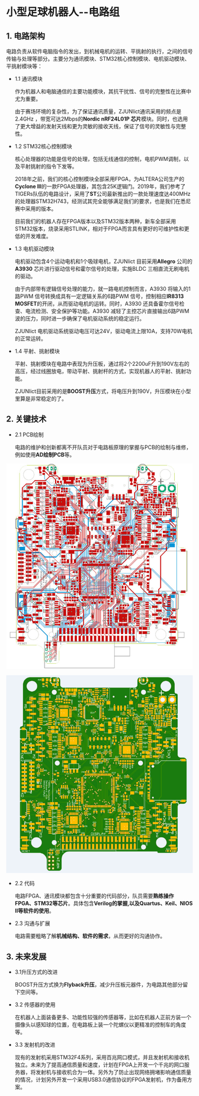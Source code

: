 # 小型足球机器人--电路组

## 1. 电路架构

电路负责从软件电脑指令的发出，到机械电机的运转、平挑射的执行，之间的信号传输与处理等部分。主要分为通讯模块、STM32核心控制模块、电机驱动模块、平挑射模块等：

* 1.1 通讯模块

	作为机器人和电脑通信的主要功能模块，其抗干扰性、信号的完整性在比赛中尤为重要。

	由于赛场环境的复杂性，为了保证通讯质量，ZJUNlict通讯采用的频点是2.4GHz ，带宽可达2Mbps的**Nordic nRF24L01P 芯片**模块。同时，也选用了更大增益的发射天线和更为灵敏的接收天线，保证了信号的灵敏性与完整性。


* 1.2 STM32核心控制模块

  核心处理器的功能是信号的处理，包括无线通信的控制，电机PWM调制，以及平射挑射的指令下发等。

  2018年之前，我们的核心控制模块全部采用FPGA，为ALTERA公司生产的**Cyclone III**的一款FPGA处理器，其包含25K逻辑门。2019年，我们参考了TIGERs队伍的电路设计，采用了**ST**公司最新推出的一款处理速度达400MHz的处理器STM32H743，经测试其完全能够满足我们的要求，也是我们在悉尼赛中采用的版本。

  目前我们的机器人存在FPGA版本以及STM32版本两种，新车全部采用STM32版本，烧录采用STLINK，相对于FPGA而言具有更好的可维护性和更低的开发难度。

* 1.3 电机驱动模块

  电机驱动包含4个运动电机和1个吸球电机，ZJUNlict 目前采用**Allegro** 公司的**A3930** 芯片进行驱动信号和霍尔信号的处理，实施BLDC 三相直流无刷电机的驱动。

  由于内部带有逻辑信号处理的能力，就一路电机控制而言，A3930 将输入的1路PWM 信号转换成具有一定逻辑关系的6路PWM 信号，控制相应**IR8313 MOSFET**的开闭，从而驱动电机的运转。同时，A3930 还具备霍尔信号检查、电流检测、安全保护等功能。A3930 减轻了主控芯片直接输出6路PWM 波的压力，同时进一步确保了电机驱动系统的稳定运行。

  ZJUNlict 电机驱动系统驱动电压可达24V，驱动电流上限10A，支持70W电机的正常运转。

* 1.4 平射、挑射模块

	平射、挑射模块在电路中表现为升压板，通过将2个2200uF升到190V左右的高压，经过线圈放电，带动平射、挑射杆的方式，实现机器人的平射、挑射功能。

	ZJUNlict目前采用的是**BOOST升压**方式，将电压升到190V，升压模块在小型里算是非常稳定的了。


## 2. 关键技术

* 2.1 PCB绘制

  电路的维护和创新都离不开队员对于电路板原理的掌握与PCB的绘制与维修，例如使用**AD绘制PCB**等。

![pcb](./pic/pcb1.jpg)

![pcb](./pic/pcb2.jpg)

* 2.2 代码

	电路FPGA、通讯模块都包含十分重要的代码部分，队员需要**熟练操作FPGA、STM32等芯片**。具体包含**Verilog的掌握,以及Quartus、Keil、NIOS II等软件的使用**。

* 2.3 沟通与扩展

	电路需要粗略了解**机械结构、软件的需求**，从而更好的沟通协作。


## 3. 未来发展

* 3.1升压方式的改进

	BOOST升压方式换为**Flyback升压**，减少升压板元器件，为电路其他部分留下空间等。

* 3.2 传感器的使用

	在机器人上面装备更多、功能性较强的传感器等，比如在机器人正前方装一个摄像头以感知球的位置，在电路板上装一个陀螺仪以更精准的控制车的角度等。

- 3.3 发射机的改进

  现有的发射机采用STM32F4系列，采用百兆网口模式，并且发射机和接收机独立。未来为了提高通信质量和速度，计划在FPGA上开发一个千兆的网口服务器，将发射机与接收机合为一体。另外为了防止出现网络拥堵影响通信质量的情况，计划另外开发一个采用USB3.0通信协议的FPGA发射机，作为备用方案。




